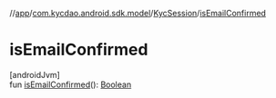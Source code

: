 //[app](../../../index.md)/[com.kycdao.android.sdk.model](../index.md)/[KycSession](index.md)/[isEmailConfirmed](is-email-confirmed.md)

# isEmailConfirmed

[androidJvm]\
fun [isEmailConfirmed](is-email-confirmed.md)(): [Boolean](https://kotlinlang.org/api/latest/jvm/stdlib/kotlin/-boolean/index.html)
